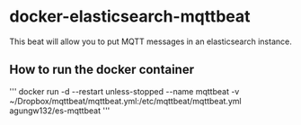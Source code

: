 # docker-elasticsearch-mqttbeat
This beat will allow you to put MQTT messages in an elasticsearch instance.

## How to run the docker container
'''
docker run -d --restart unless-stopped --name mqttbeat -v ~/Dropbox/mqttbeat/mqttbeat.yml:/etc/mqttbeat/mqttbeat.yml agungw132/es-mqttbeat
'''
